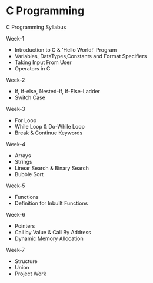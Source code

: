 # C Programming

C Programming Syllabus

Week-1

- Introduction to C & 'Hello World!' Program
- Variables, DataTypes,Constants and Format Specifiers
- Taking Input From User
- Operators in C

Week-2

- If, If-else, Nested-If, If-Else-Ladder
- Switch Case

Week-3

- For Loop
- While Loop & Do-While Loop
- Break & Continue Keywords

Week-4

- Arrays
- Strings
- Linear Search & Binary Search
- Bubble Sort

Week-5

- Functions
- Definition for Inbuilt Functions

Week-6

- Pointers
- Call by Value & Call By Address
- Dynamic Memory Allocation

Week-7

- Structure
- Union
- Project Work

